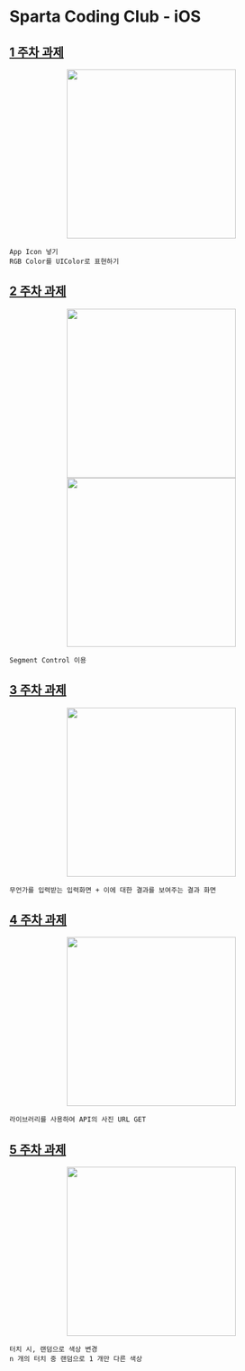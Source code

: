 # Sparta Coding Club - iOS

## [1 주차 과제](https://github.com/nezhitsya/Sparta_iOS/tree/master/week%2001/Homework01)

<p align="center">
  <img width="300" src="https://user-images.githubusercontent.com/60697742/123720265-a515fe80-d8be-11eb-8f31-4b843f3e96e0.mov">
</p>

```
App Icon 넣기
RGB Color를 UIColor로 표현하기
```

## [2 주차 과제](https://github.com/nezhitsya/Sparta_iOS/tree/master/week%2002/Homework02)

<p align="center">
  <img width="300" src="https://user-images.githubusercontent.com/60697742/124218343-00e9bd00-db35-11eb-9622-1f00c970f5ba.mov">
  <img width="300" src="https://user-images.githubusercontent.com/60697742/124218347-02b38080-db35-11eb-97e8-4d593e8121f9.mov">
</p>

```
Segment Control 이용
```

## [3 주차 과제](https://github.com/nezhitsya/Sparta_iOS/tree/master/week%2003/Homework03)

<p align="center">
  <img width="300" src="https://user-images.githubusercontent.com/60697742/124530078-cb034c00-de46-11eb-9576-b80c7bb72075.mp4">
</p>

```
무언가를 입력받는 입력화면 + 이에 대한 결과를 보여주는 결과 화면
```

## [4 주차 과제](https://github.com/nezhitsya/Sparta_iOS/tree/master/week%2004/Homework04)

<p align="center">
  <img width="300" src="https://user-images.githubusercontent.com/60697742/125215438-73595a80-e2f6-11eb-814b-679619ee9aad.mov">
</p>

```
라이브러리를 사용하여 API의 사진 URL GET
```

## [5 주차 과제](https://github.com/nezhitsya/Sparta_iOS/tree/master/week%2005/Homework05)

<p align="center">
  <img width="300" src="https://user-images.githubusercontent.com/60697742/126028737-6accf4ce-f97e-47dd-86aa-b6299d808f3a.mov">
</p>

```
터치 시, 랜덤으로 색상 변경
n 개의 터치 중 랜덤으로 1 개만 다른 색상
```
